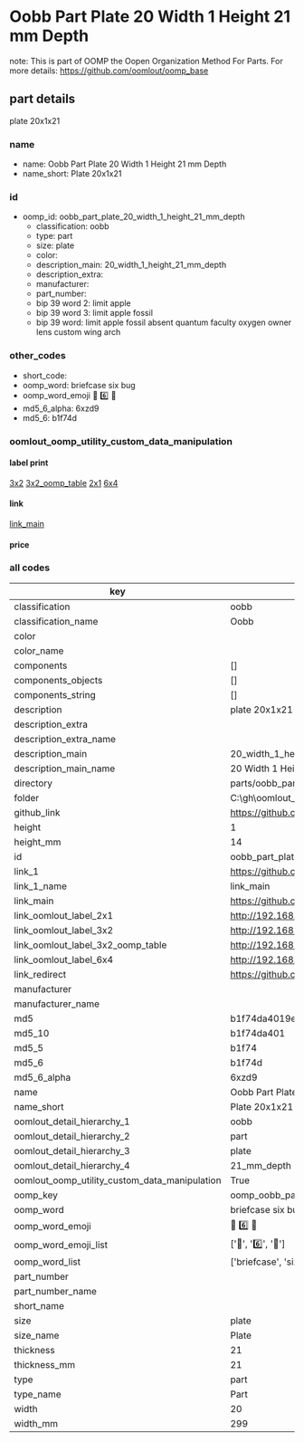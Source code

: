 # Oobb Part Plate 20 Width 1 Height 21 mm Depth  

note: This is part of OOMP the Oopen Organization Method For Parts. For more details: https://github.com/oomlout/oomp_base

##  part details
  



plate 20x1x21



### name
* name: Oobb Part Plate 20 Width 1 Height 21 mm Depth
* name_short: Plate 20x1x21 
### id
* oomp_id: oobb_part_plate_20_width_1_height_21_mm_depth
  * classification: oobb
  * type: part
  * size: plate
  * color: 
  * description_main: 20_width_1_height_21_mm_depth
  * description_extra: 
  * manufacturer: 
  * part_number: 
  * bip 39 word 2: limit apple
  * bip 39 word 3: limit apple fossil
  * bip 39 word: limit apple fossil absent quantum faculty oxygen owner lens custom wing arch

### other_codes
* short_code: 
* oomp_word: briefcase six bug
* oomp_word_emoji :briefcase: :six: :bug:
* md5_6_alpha: 6xzd9
* md5_6: b1f74d






### oomlout_oomp_utility_custom_data_manipulation
#### label print
[3x2](http://192.168.1.245:1112/?label=oomp%206xzd9)
[3x2_oomp_table](http://192.168.1.108:1112/?label=oomp%206xzd9)
[2x1](http://192.168.1.242:1112/?label=oomp%206xzd9)
[6x4](http://192.168.1.55:1112/?label=oomp%206xzd9)    

#### link

[link_main](https://github.com/oomlout/oomlout_oobb_version_4_generated_parts/tree/main/navigation_oomp/oobb/part/plate/20_width_1_height_21_mm_depth/part)                              

#### price







### all codes 
| key | value |  
| --- | --- |  
| classification | oobb |  
| classification_name | Oobb |  
| color |  |  
| color_name |  |  
| components | [] |  
| components_objects | [] |  
| components_string | [] |  
| description | plate 20x1x21 |  
| description_extra |  |  
| description_extra_name |  |  
| description_main | 20_width_1_height_21_mm_depth |  
| description_main_name | 20 Width 1 Height 21 mm Depth |  
| directory | parts/oobb_part_plate_20_width_1_height_21_mm_depth |  
| folder | C:\gh\oomlout_oobb_version_4_generated_parts\parts\oobb_part_plate_20_width_1_height_21_mm_depth |  
| github_link | https://github.com/oomlout/oomlout_oomp_part_src/tree/main/parts/oobb_part_plate_20_width_1_height_21_mm_depth |  
| height | 1 |  
| height_mm | 14 |  
| id | oobb_part_plate_20_width_1_height_21_mm_depth |  
| link_1 | https://github.com/oomlout/oomlout_oobb_version_4_generated_parts/tree/main/navigation_oomp/oobb/part/plate/20_width_1_height_21_mm_depth/part |  
| link_1_name | link_main |  
| link_main | https://github.com/oomlout/oomlout_oobb_version_4_generated_parts/tree/main/navigation_oomp/oobb/part/plate/20_width_1_height_21_mm_depth/part |  
| link_oomlout_label_2x1 | http://192.168.1.242:1112/?label=oomp%206xzd9 |  
| link_oomlout_label_3x2 | http://192.168.1.245:1112/?label=oomp%206xzd9 |  
| link_oomlout_label_3x2_oomp_table | http://192.168.1.108:1112/?label=oomp%206xzd9 |  
| link_oomlout_label_6x4 | http://192.168.1.55:1112/?label=oomp%206xzd9 |  
| link_redirect | https://github.com/oomlout/oomlout_oobb_version_4_generated_parts/tree/main/parts/oobb_plate_20_01_21 |  
| manufacturer |  |  
| manufacturer_name |  |  
| md5 | b1f74da4019e33c946d7a00ab7c2ac0f |  
| md5_10 | b1f74da401 |  
| md5_5 | b1f74 |  
| md5_6 | b1f74d |  
| md5_6_alpha | 6xzd9 |  
| name | Oobb Part Plate 20 Width 1 Height 21 mm Depth |  
| name_short | Plate 20x1x21  |  
| oomlout_detail_hierarchy_1 | oobb |  
| oomlout_detail_hierarchy_2 | part |  
| oomlout_detail_hierarchy_3 | plate |  
| oomlout_detail_hierarchy_4 | 21_mm_depth |  
| oomlout_oomp_utility_custom_data_manipulation | True |  
| oomp_key | oomp_oobb_part_plate_20_width_1_height_21_mm_depth |  
| oomp_word | briefcase six bug |  
| oomp_word_emoji | :briefcase: :six: :bug: |  
| oomp_word_emoji_list | [':briefcase:', ':six:', ':bug:'] |  
| oomp_word_list | ['briefcase', 'six', 'bug'] |  
| part_number |  |  
| part_number_name |  |  
| short_name |  |  
| size | plate |  
| size_name | Plate |  
| thickness | 21 |  
| thickness_mm | 21 |  
| type | part |  
| type_name | Part |  
| width | 20 |  
| width_mm | 299 |  
